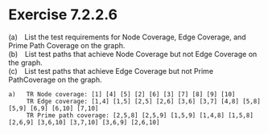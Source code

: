 # Exercise 7.2.2.6
(a) List the test requirements for Node Coverage, Edge Coverage,
and Prime Path Coverage on the graph.<br>
(b) List test paths that achieve Node Coverage but not Edge
Coverage on the graph.<br>
(c) List test paths that achieve Edge Coverage but not Prime PathCoverage on the graph.
```
a)   TR Node coverage: [1] [4] [5] [2] [6] [3] [7] [8] [9] [10]
     TR Edge coverage: [1,4] [1,5] [2,5] [2,6] [3,6] [3,7] [4,8] [5,8] [5,9] [6,9] [6,10] [7,10]
     TR Prime path coverage: [2,5,8] [2,5,9] [1,5,9] [1,4,8] [1,5,8] [2,6,9] [3,6,10] [3,7,10] [3,6,9] [2,6,10]
